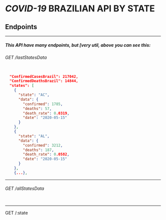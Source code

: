 # *COVID-19* BRAZILIAN API BY STATE

## Endpoints
---
##### This API have many endpoints, but [very util, above you can see this:
###### GET /lastStatesData
```json

  "ConfirmedCasesBrazil": 217042,
  "ConfirmedDeathsBrazil": 14844,
  "states": [
    {
      "state": "AC",
      "data": {
        "confirmed": 1785,
        "deaths": 57,
        "death_rate": 0.0319,
        "date": "2020-05-15"
      }
    },
    {
      "state": "AL",
      "data": {
        "confirmed": 3212,
        "deaths": 187,
        "death_rate": 0.0582,
        "date": "2020-05-15"
      }
    },
    {...},
```
---
###### GET /allStatesData
```json

```
---
GET /:state
